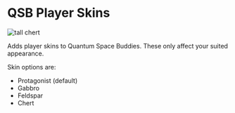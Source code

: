 # QSB Player Skins

![tall chert](https://github.com/xen-42/ow-qsb-skins/assets/22628069/e72734bd-81a6-4e7a-9718-5e7536ebcc9f)

Adds player skins to Quantum Space Buddies. These only affect your suited appearance.

Skin options are:
- Protagonist (default)
- Gabbro
- Feldspar
- Chert
